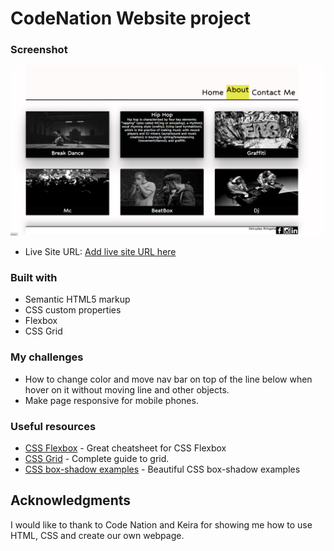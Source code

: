 # CodeNation Website project






### Screenshot

![](./screenshot.png)


- Live Site URL: [Add live site URL here](https://stalius4.github.io/hip_hop/)

### Built with

- Semantic HTML5 markup
- CSS custom properties
- Flexbox
- CSS Grid

### My challenges

 - How to change color and move nav bar on top of the line below when hover on it without moving line and other objects.
 - Make page responsive for mobile phones.


### Useful resources

- [CSS Flexbox](https://css-tricks.com/snippets/css/a-guide-to-flexbox/) - Great cheatsheet for CSS Flexbox
- [CSS Grid](https://css-tricks.com/snippets/css/complete-guide-grid/) - Complete guide to grid.
- [CSS box-shadow examples](https://getcssscan.com/css-box-shadow-examples) - Beautiful CSS box-shadow examples


## Acknowledgments
 I would like to thank to Code Nation and Keira for showing me how to use HTML, CSS and create our own webpage.
